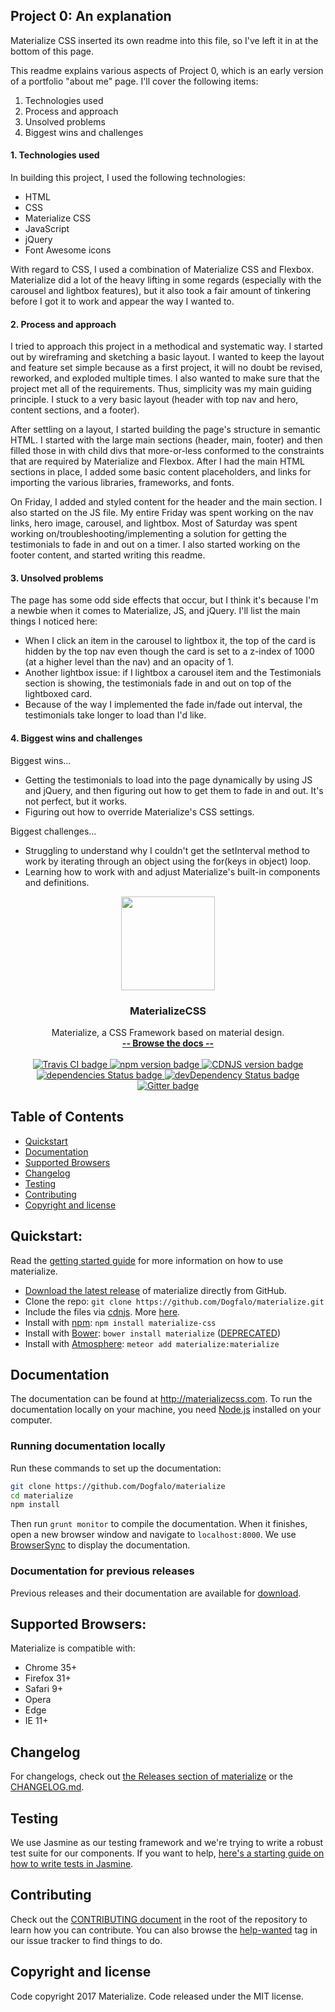 <h2>Project 0: An explanation</h2>

<p>Materialize CSS inserted its own readme into this file, so I've left it in at the bottom of this page.</p>

<p>This readme explains various aspects of Project 0, which is an early version of a portfolio "about me" page. I'll cover the following items:</p>
<ol>
  <li>Technologies used</li>
  <li>Process and approach</li>
  <li>Unsolved problems</li>
  <li>Biggest wins and challenges</li>
</ol>
  
<h4>1. Technologies used</h4>
<p>In building this project, I used the following technologies:</p>
<ul>
  <li>HTML</li>
  <li>CSS</li>
  <li>Materialize CSS</li>
  <li>JavaScript</li>
  <li>jQuery</li>
  <li>Font Awesome icons</li>
</ul>
<p>With regard to CSS, I used a combination of Materialize CSS and Flexbox. Materialize did a lot of the heavy lifting in some regards (especially with the carousel and lightbox features), but it also took a fair amount of tinkering before I got it to work and appear the way I wanted to.</p>

<h4>2. Process and approach</h4>
<p>I tried to approach this project in a methodical and systematic way. I started out by wireframing and sketching a basic layout. I wanted to keep the layout and feature set simple because as a first project, it will no doubt be revised, reworked, and exploded multiple times. I also wanted to make sure that the project met all of the requirements. Thus, simplicity was my main guiding principle. I stuck to a very basic layout (header with top nav and hero, content sections, and a footer).</p>

<p>After settling on a layout, I started building the page's structure in semantic HTML. I started with the large main sections (header, main, footer) and then filled those in with child divs that more-or-less conformed to the constraints that are required by Materialize and Flexbox. After I had the main HTML sections in place, I added some basic content placeholders, and links for importing the  various libraries, frameworks, and fonts.</p>

<p>On Friday, I added and styled content for the header and the main section. I also started on the JS file. My entire Friday was spent working on the nav links, hero image, carousel, and lightbox. Most of Saturday was spent working on/troubleshooting/implementing a solution for getting the testimonials to fade in and out on a timer. I also started working on the footer content, and started writing this readme.</p>

<h4>3. Unsolved problems</h4>
<p>The page has some odd side effects that occur, but I think it's because I'm a newbie when it comes to Materialize, JS, and jQuery. I'll list the main things I noticed here:</p>
<ul>
  <li>When I click an item in the carousel to lightbox it, the top of the card is hidden by the top nav even though the card is set to a z-index of 1000 (at a higher level than the nav) and an opacity of 1.</li>
  <li>Another lightbox issue: if I lightbox a carousel item and the Testimonials section is showing, the testimonials fade in and out on top of the lightboxed card.</li>
  <li>Because of the way I implemented the fade in/fade out interval, the testimonials take longer to load than I'd like.</li>
</ul>

<h4>4. Biggest wins and challenges</h4>
<p>Biggest wins...</p>
<ul>
  <li>Getting the testimonials to load into the page dynamically by using JS and jQuery, and then figuring out how to get them to fade in and out. It's not perfect, but it works.</li>
  <li>Figuring out how to override Materialize's CSS settings.</li>
</ul>
<p>Biggest challenges...</p>
<ul>
  <li>Struggling to understand why I couldn't get the setInterval method to work by iterating through an object using the for(keys in object) loop.</li>
  <li>Learning how to work with and adjust Materialize's built-in components and definitions. </li>
</ul>










<p align="center">
  <a href="http://materializecss.com/">
    <img src="http://materializecss.com/res/materialize.svg" width="150">
  </a>

  <h3 align="center">MaterializeCSS</h3>

  <p align="center">
    Materialize, a CSS Framework based on material design.
    <br>
    <a href="http://materializecss.com/"><strong>-- Browse the docs --</strong></a>
    <br>
    <br>
    <a href="https://travis-ci.org/Dogfalo/materialize">
      <img src="https://travis-ci.org/Dogfalo/materialize.svg?branch=master" alt="Travis CI badge">
    </a>
    <a href="https://badge.fury.io/js/materialize-css">
      <img src="https://badge.fury.io/js/materialize-css.svg" alt="npm version badge">
    </a>
    <a href="https://cdnjs.com/libraries/materialize">
      <img src="https://img.shields.io/cdnjs/v/materialize.svg" alt="CDNJS version badge">
    </a>
    <a href="https://david-dm.org/Dogfalo/materialize">
      <img src="https://david-dm.org/Dogfalo/materialize/status.svg" alt="dependencies Status badge">
      </a>
    <a href="https://david-dm.org/Dogfalo/materialize#info=devDependencies">
      <img src="https://david-dm.org/Dogfalo/materialize/dev-status.svg" alt="devDependency Status badge">
    </a>
    <a href="https://gitter.im/Dogfalo/materialize">
      <img src="https://badges.gitter.im/Join%20Chat.svg" alt="Gitter badge">
    </a>
</p>

## Table of Contents
- [Quickstart](#quickstart)
- [Documentation](#documentation)
- [Supported Browsers](#supported-browsers)
- [Changelog](#changelog)
- [Testing](#testing)
- [Contributing](#contributing)
- [Copyright and license](#copyright-and-license)

## Quickstart:
Read the [getting started guide](http://materializecss.com/getting-started.html) for more information on how to use materialize.

- [Download the latest release](https://github.com/Dogfalo/materialize/releases/latest) of materialize directly from GitHub.
- Clone the repo: `git clone https://github.com/Dogfalo/materialize.git`
- Include the files via [cdnjs](https://cdnjs.com/libraries/materialize). More [here](http://materializecss.com/getting-started.html).
- Install with [npm](https://www.npmjs.com): `npm install materialize-css`
- Install with [Bower](https://bower.io): `bower install materialize` ([DEPRECATED](https://bower.io/blog/2017/how-to-migrate-away-from-bower/))
- Install with [Atmosphere](https://atmospherejs.com): `meteor add materialize:materialize`

## Documentation
The documentation can be found at <http://materializecss.com>. To run the documentation locally on your machine, you need [Node.js](https://nodejs.org/en/) installed on your computer.

### Running documentation locally
Run these commands to set up the documentation:

```bash
git clone https://github.com/Dogfalo/materialize
cd materialize
npm install
```

Then run `grunt monitor` to compile the documentation. When it finishes, open a new browser window and navigate to `localhost:8000`. We use [BrowserSync](https://www.browsersync.io/) to display the documentation.

### Documentation for previous releases
Previous releases and their documentation are available for [download](https://github.com/Dogfalo/materialize/releases).

## Supported Browsers:
Materialize is compatible with:

- Chrome 35+
- Firefox 31+
- Safari 9+
- Opera
- Edge
- IE 11+

## Changelog
For changelogs, check out [the Releases section of materialize](https://github.com/Dogfalo/materialize/releases) or the [CHANGELOG.md](CHANGELOG.md).

## Testing
We use Jasmine as our testing framework and we're trying to write a robust test suite for our components. If you want to help, [here's a starting guide on how to write tests in Jasmine](CONTRIBUTING.md#jasmine-testing-guide).

## Contributing
Check out the [CONTRIBUTING document](CONTRIBUTING.md) in the root of the repository to learn how you can contribute. You can also browse the [help-wanted](https://github.com/Dogfalo/materialize/labels/help-wanted) tag in our issue tracker to find things to do.

## Copyright and license
Code copyright 2017 Materialize. Code released under the MIT license.
